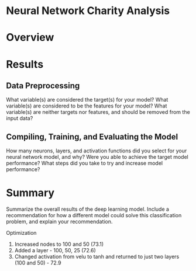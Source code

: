 # Neural Network Charity Analysis

# Overview

# Results

## Data Preprocessing
What variable(s) are considered the target(s) for your model?
What variable(s) are considered to be the features for your model?
What variable(s) are neither targets nor features, and should be removed from the input data?

## Compiling, Training, and Evaluating the Model
How many neurons, layers, and activation functions did you select for your neural network model, and why?
Were you able to achieve the target model performance?
What steps did you take to try and increase model performance?

# Summary

Summarize the overall results of the deep learning model. Include a recommendation for how a different model could solve this classification problem, and explain your recommendation.

Optimization

1. Increased nodes to 100 and 50 (73.1)
2. Added a layer - 100, 50, 25 (72.6)
3. Changed activation from velu to tanh and returned to just two layers (100 and 50) - 72.9
